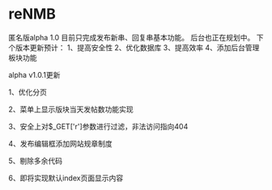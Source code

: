 # reNMB
匿名版alpha 1.0
目前只完成发布新串、回复串基本功能。
后台也正在规划中。
下个版本更新预计：
1、提高安全性
2、优化数据库
3、提高效率
4、添加后台管理板块功能

alpha v1.0.1更新

1、优化分页

2、菜单上显示版块当天发帖数功能实现

3、安全上对$_GET['r']参数进行过滤，非法访问指向404

4、发布编辑框添加网站规章制度

5、剔除多余代码

6、即将实现默认index页面显示内容
